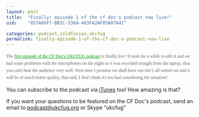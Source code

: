 ```yaml
---
layout: post
title:  "Finally! episode 1 of the cf doc's podcast now live!"
uid:	"857A86F7-BB5C-536A-463FA2AF05A07A41"

categories: podcast,coldfusion,ukcfug
permalink: finally-episode-1-of-the-cf-doc-s-podcast-now-live
---
```

<p><span style="color: #666666; font-family: Verdana; font-size: 12px; line-height: 19px;">The <a style="color: #009900;" href="http://cdn3.libsyn.com/markdrew/ukcfug_20081106.m4a?nvb=20081110075334&amp;nva=20081111075334&amp;t=0f4789e21fe98546bd693">first episode of the CF Doc's UKCFUG podcast</a> is finally live! It took me a while to edit it and we had some problems with the microphones on the night so it was recorded straight from the laptop, thus you can't hear the audience very well. Next time I promise we shall have our mic's all sorted out and it will be of much better quality, that said, I don't think it's too bad considering the situation!</span></p>
<p>You can subscribe to the podcast via <a href="http://itunes.apple.com/WebObjects/MZStore.woa/wa/viewPodcast?id=152536611">iTunes</a> too! How amazing is that?</p>
<p>If you want your questions to be featured on the CF Doc's podcast, send an email to <a href="mailto:podcast@ukcfug.org">podcast@ukcfug.org</a> or Skype "ukcfug"</p>